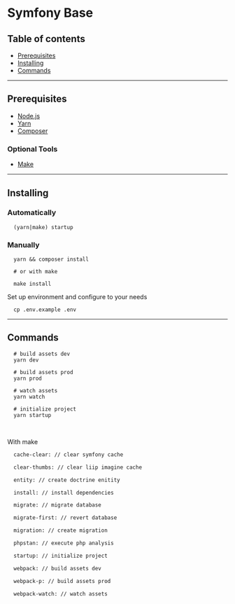 # Symfony Base

## Table of contents

- [Prerequisites](#prerequisites)
- [Installing](#installing)
- [Commands](#commands)

___

## Prerequisites

  * [Node.js](https://nodejs.org/)
  * [Yarn](https://yarnpkg.com/)
  * [Composer](https://getcomposer.org/)

  ### Optional Tools

  * [Make](http://gnuwin32.sourceforge.net/packages/make.htm)

___

## Installing

### Automatically

```shell
  (yarn|make) startup
```

### Manually

```shell
  yarn && composer install

  # or with make

  make install
```

Set up environment and configure to your needs

```shell
  cp .env.example .env
```
___

## Commands

```shell
  # build assets dev
  yarn dev

  # build assets prod
  yarn prod

  # watch assets
  yarn watch

  # initialize project
  yarn startup
```

&nbsp;

With make

```makefile
  cache-clear: // clear symfony cache

  clear-thumbs: // clear liip imagine cache

  entity: // create doctrine enitity

  install: // install dependencies

  migrate: // migrate database

  migrate-first: // revert database

  migration: // create migration

  phpstan: // execute php analysis

  startup: // initialize project

  webpack: // build assets dev

  webpack-p: // build assets prod

  webpack-watch: // watch assets
```
